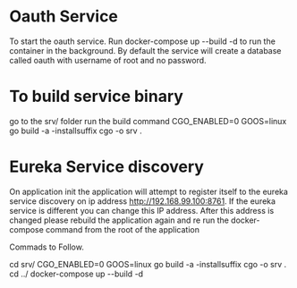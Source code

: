 # Oauth Service
To start the oauth service. Run docker-compose up --build -d to run the container in the background.
By default the service will create a database called oauth with username of root and no password.

# To build service binary
go to the srv/ folder
run the build command
    CGO_ENABLED=0 GOOS=linux go build -a -installsuffix cgo -o srv .


# Eureka Service discovery
On application init the application will attempt to register itself to the eureka service discovery
on ip address http://192.168.99.100:8761. If the eureka service is different you can change this
IP address. After this address is changed please rebuild the application again and re run the docker-compose
command from the root of the application

Commads to Follow.

cd srv/
CGO_ENABLED=0 GOOS=linux go build -a -installsuffix cgo -o srv .
cd ../
docker-compose up --build -d
